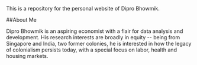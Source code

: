 This is a repository for the personal website of Dipro Bhowmik.

##About Me

Dipro Bhowmik is an aspiring economist with a flair for data analysis and development. His research interests are broadly in equity -- being from Singapore and India, two former colonies, he is interested in how the legacy of colonialism persists today, with a special focus on labor, health and housing markets. 
